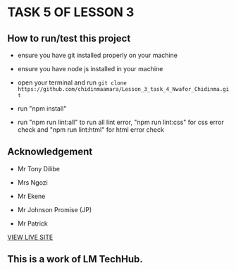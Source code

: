 # TASK 5 OF LESSON 3

## How to run/test this project

* ensure you have git installed properly on your machine

* ensure you have node js installed in your machine

* open your terminal and run `git clone https://github.com/chidinmaamara/Lesson_3_task_4_Nwafor_Chidinma.git`

* run "npm install"

* run "npm run lint:all" to run all lint error, "npm run lint:css" for css error check and "npm run lint:html" for html error check

## Acknowledgement

* Mr Tony Dilibe

* Mrs Ngozi

* Mr Ekene

* Mr Johnson Promise (JP)

* Mr Patrick

[VIEW LIVE SITE](https://chidinmaamara.github.io/Lesson_3_task_5_Nwafor_Chidinma/)

## This is a work of LM TechHub.